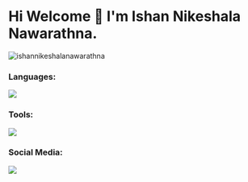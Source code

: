 
<h1 align="start"> Hi Welcome 👋 I'm Ishan Nikeshala Nawarathna. </h1>

<p align="start"><img src="https://komarev.com/ghpvc/?username=ishannikeshalanawarathna&label=Profile%20views&color=0e75b6&style=flat" alt="ishannikeshalanawarathna" /> </p>
<h3 align="start">Languages:</h3>
<img src="https://skillicons.dev/icons?i=java,spring,kotlin,bootstrap,cpp,css,html,js,jquery,nodejs,php,react,tailwind" />

<h3 align="start">Tools:</h3>
<img src="https://skillicons.dev/icons?i=androidstudio,vscode,git,docker,github,arduino,figma,gcp,firebase,idea,mysql,devto,notion,stackoverflow,postman,vercel,jenkins,aws" />

<h3 align="start">Social Media:</h3>
<img src="https://skillicons.dev/icons?i=linkedin,gmail,instagram,twitter" />





